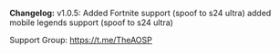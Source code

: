 **Changelog:**
v1.0.5:
Added Fortnite support (spoof to s24 ultra)
added mobile legends support (spoof to s24 ultra)

Support Group: https://t.me/TheAOSP
